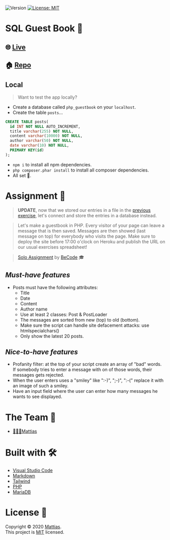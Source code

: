 <p>
  <img alt="Version" src="https://img.shields.io/badge/version-1.0.0-blue.svg?cacheSeconds=2592000" />
  <a href="https://github.com/WiseCoding/sql-guestbook/blob/master/LICENSE" target="_blank">
    <img alt="License: MIT" src="https://img.shields.io/github/license/WiseCoding/sql-guestbook" />
  </a>
</p>

# SQL Guest Book 📖

## 🌐 [Live](https://sql-guestbook.herokuapp.com/)

## 🏠 [Repo](https://github.com/WiseCoding/sql-guestbook#readme)

## Local

> Want to test the app locally?

- Create a database called `php_guestbook` on your `localhost`.
- Create the table `posts`...

```sql
CREATE TABLE posts(
  id INT NOT NULL AUTO_INCREMENT,
  title varchar(255) NOT NULL,
  content varchar(10000) NOT NULL,
  author varchar(50) NOT NULL,
  date varchar(10) NOT NULL,
  PRIMARY KEY(id)
);
```

- `npm i` to install all npm dependencies.
- `php composer.phar install` to install all composer dependencies.
- All set 🥳.

# Assignment 📝

> **UPDATE**, now that we stored our entries in a file in the [previous exercise](https://github.com/WiseCoding/php-guestbook), let's connect and store the entries in a database instead.

> Let's make a guestbook in PHP. Every visitor of your page can leave a message that is then saved. Messages are then showed (last message on top) for everybody who visits the page.
> Make sure to deploy the site before 17:00 o'clock on Heroku and publish the URL on our usual exercises spreadsheet!

> [Solo Assignment](https://github.com/becodeorg/gnt-yu-3-21/tree/master/3.The-Mountain/6.About-databases) by [BeCode](https://becode.org/) 🎓

## _Must-have features_

- Posts must have the following attributes:
  - Title
  - Date
  - Content
  - Author name
  - Use at least 2 classes: Post & PostLoader
  - The messages are sorted from new (top) to old (bottom).
  - Make sure the script can handle site defacement attacks: use htmlspecialchars()
  - Only show the latest 20 posts.

## _Nice-to-have features_

- Profanity filter: at the top of your script create an array of "bad" words. If somebody tries to enter a message with on of those words, their messages gets rejected.
- When the user enters uses a "smiley" like ":-)", ";-)", ":-(" replace it with an image of such a smiley.
- Have an input field where the user can enter how many messages he wants to see displayed.

# The Team 👥

- [👨🏼‍💻Mattias](https://github.com/WiseCoding/)

# Built with 🛠

- [Visual Studio Code](https://code.visualstudio.com/)
- [Markdown](https://www.markdownguide.org/)
- [Tailwind](https://tailwindcss.com/)
- [PHP](https://www.php.net/)
- [MariaDB](https://mariadb.org/)

# License 📎

Copyright © 2020 [Mattias](https://github.com/WiseCoding).<br />
This project is [MIT](https://github.com/WiseCoding/sql-guestbook/blob/master/LICENSE) licensed.
